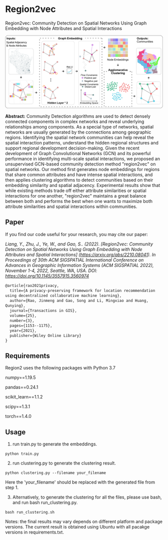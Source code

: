 # Region2vec

Region2vec: Community Detection on Spatial Networks Using Graph Embedding with Node Attributes and Spatial Interactions

![Region2vec](https://github.com/GeoDS/Region2vec/blob/master/Region2Vec_Workflow.jpg)

**Abstract:** 
Community Detection algorithms are used to detect densely connected components in complex networks and reveal underlying relationships among components. As a special type of networks, spatial networks are usually generated by the connections among geographic regions. Identifying the spatial network communities can help reveal the spatial interaction patterns, understand the hidden regional structures and support regional development decision-making. Given the recent development of Graph Convolutional Networks (GCN) and its powerful performance in identifying multi-scale spatial interactions, we proposed an unsupervised GCN-based community detection method "region2vec" on spatial networks. Our method first generates node embeddings for regions that share common attributes and have intense spatial interactions, and then applies clustering algorithms to detect communities based on their embedding similarity and spatial adjacency. Experimental results show that while existing methods trade off either attribute similarities or spatial interactions for one another, "region2vec" maintains a great balance between both and performs the best when one wants to maximize both attribute similarities and spatial interactions within communities.


## Paper

If you find our code useful for your research, you may cite our paper:

*Liang, Y., Zhu, J., Ye, W., and Gao, S.\. (2022). [Region2vec: Community Detection on Spatial Networks Using Graph Embedding with Node Attributes and Spatial Interactions] (https://arxiv.org/abs/2210.08041). In Proceedings of 30th ACM SIGSPATIAL International Conference on Advances in Geographic Information Systems
(ACM SIGSPATIAL 2022), November 1-4, 2022, Seattle, WA, USA. DOI: https://doi.org/10.1145/3557915.3560974* 


```
@article{rao2021privacy,
  title={A privacy-preserving framework for location recommendation using decentralized collaborative machine learning},
  author={Rao, Jinmeng and Gao, Song and Li, Mingxiao and Huang, Qunying},
  journal={Transactions in GIS},
  volume={25},
  number={3},
  pages={1153--1175},
  year={2021},
  publisher={Wiley Online Library}
}
```

## Requirements

Region2 uses the following packages with Python 3.7

numpy==1.19.5

pandas==0.24.1

scikit_learn==1.1.2

scipy==1.3.1

torch==1.4.0



## Usage

1. run train.py to generate the embeddings.
```
python train.py
```
2. run clustering.py to generate the clustering result. 

```
python clustering.py --filename your_filename
```
Here the 'your_filename' should be replaced with the generated file from step 1.

3. Alternatively, to generate the clustering for all the files, please use bash, and run bash run_clustering.py.

```
bash run_clustering.sh 
```
Notes: the final results may vary depends on different platform and package versions.
The current result is obtained using Ubuntu with all pacakge versions in requirements.txt. 
